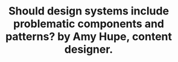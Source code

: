 ---
layout: bookmark
title: >-
  Should design systems include problematic components and patterns? by Amy
  Hupe, content designer.
tags:
  - Bookmarks
  - Design Systems
  - Resources
created: '2023-04-11T23:42:14.478Z'
link: https://amyhupe.co.uk/articles/should-design-sytsmes-include-anti-patterns/
id: 555701651
excerpt: >-
  Is it ever appropriate for design systems to include things we don't really
  want people to use? Here are some considerations to help make that decision.
image: https://amyhupe.co.uk/assets/images/card.png
---